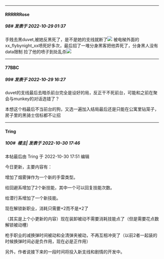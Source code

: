 

*****

####  RRRRRRose  
##### 98#       发表于 2022-10-29 01:37

手贱去黑duvet,被她反黑死了，是不是她的支线就断了<img src="https://static.saraba1st.com/image/smiley/face2017/001.png" referrerpolicy="no-referrer">
被电梯外面的xx_flybynight_xx喷死好多次，最后招了一堆分身黑客把他弄死了，分身黑人没有data限制
捡了他的喷子到处乱杀<img src="https://static.saraba1st.com/image/smiley/face2017/044.png" referrerpolicy="no-referrer">



*****

####  77BBC  
##### 99#       发表于 2022-10-29 16:27

duvet的支线最后去暗杀前台完全是设好的局，反正干不死前台，可能和之前在聚会与munkey的对话选错了？

本想这个档最后不当前台的狗，又选一遍加入结局最后还是只能在公寓里钻笼子，房子里的黑骑士信标都不让招



*****

####  Tring  
##### 100#         楼主| 发表于 2022-10-30 17:46

 本帖最后由 Tring 于 2022-10-30 17:51 编辑 

今日更新，主要内容有：

增加了烟雾弹作为一个新的手雷类型。

给回避系增加了2个新技能，其中一个可以回复技能次数。

给潜行系增加了一个新技能。

现在解锁新职业，消耗只需要+2而不是*2了

（其实是上个小更新的内容）现在装卸被动不需要消耗技能点了（但是需要花点数解锁被动槽）

枪手职业的减换弹时间被动和全清弹夹被动，不再互相冲突了（以前2者一起装的时候换弹时间必是负作用，现在必是正作用）

另外，作者说接下来的一段时间将投入新支线和剧情的开发中。

